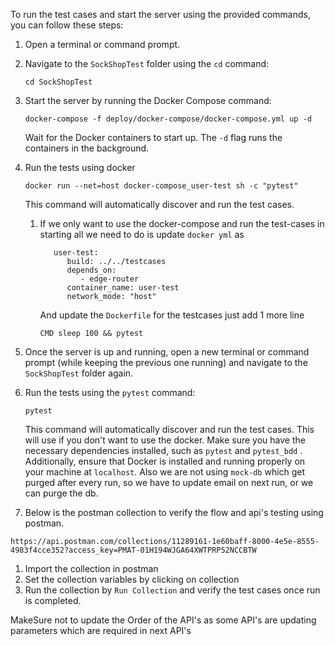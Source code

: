 To run the test cases and start the server using the provided commands, you can follow these steps:

1. Open a terminal or command prompt.

3. Navigate to the `SockShopTest` folder using the `cd` command:
   ```
   cd SockShopTest
   ```

3. Start the server by running the Docker Compose command:
   ```
   docker-compose -f deploy/docker-compose/docker-compose.yml up -d
   ```
   Wait for the Docker containers to start up. The `-d` flag runs the containers in the background.

4. Run the tests using docker
   ```
   docker run --net=host docker-compose_user-test sh -c "pytest"
   ```
   This command will automatically discover and run the test cases.

   1. If we only want to use the docker-compose and run the test-cases in starting all we need to do is update `docker yml` as
      ```
         user-test:
            build: ../../testcases
            depends_on:
               - edge-router
            container_name: user-test
            network_mode: "host"

      ```
      And update the `Dockerfile` for the testcases just add 1 more line
      ```
      CMD sleep 100 && pytest
      ```

5. Once the server is up and running, open a new terminal or command prompt (while keeping the previous one running) and navigate to the `SockShopTest` folder again.

6. Run the tests using the `pytest` command:
   ```
   pytest
   ```
   This command will automatically discover and run the test cases. This will use if you don't want to use the docker.
   Make sure you have the necessary dependencies installed, such as `pytest` and `pytest_bdd` . Additionally, ensure that Docker is installed and running properly on your machine at `localhost`. Also we are not using `mock-db` which get purged after every run, so we have to update email on next run, or we can purge the db.

7. Below is the postman collection to verify the flow and api's testing using postman.
  ```
  https://api.postman.com/collections/11289161-1e60baff-8000-4e5e-8555-4983f4cce352?access_key=PMAT-01H194WJGA64XWTPRP52NCCBTW
  ```
  1. Import the collection in postman
  2. Set the collection variables by clicking on collection
  3. Run the collection by `Run Collection` and verify the test cases once run is completed.
  
  MakeSure not to update the Order of the API's as some API's are updating parameters which are required in next API's
